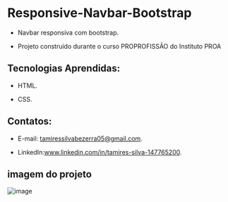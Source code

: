# Responsive-Navbar-Bootstrap

 - Navbar responsiva com bootstrap.
  
 - Projeto construído durante o curso PROPROFISSÃO do Instituto PROA
   
   
## Tecnologias Aprendidas:
 - HTML.
   
 - CSS.

## Contatos:
 - E-mail: tamiressilvabezerra05@gmail.com.
   
 - LinkedIn:www.linkedin.com/in/tamires-silva-147765200.

    
    
## imagem do projeto

![image](https://github.com/tamiressil/Responsive-Navbar-Bootstrap/assets/163886976/5f492f7f-b81f-45f8-8d71-4aa8421981e6)






